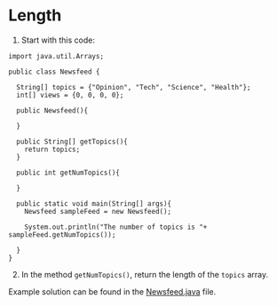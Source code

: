 # Length

1. Start with this code:

```
import java.util.Arrays;

public class Newsfeed {
  
  String[] topics = {"Opinion", "Tech", "Science", "Health"};
  int[] views = {0, 0, 0, 0};
  
  public Newsfeed(){

  }
    
  public String[] getTopics(){
    return topics;
  }
  
  public int getNumTopics(){
    
  }
  
  public static void main(String[] args){
    Newsfeed sampleFeed = new Newsfeed();
    
    System.out.println("The number of topics is "+ sampleFeed.getNumTopics());
   
  }
}

```

2. In the method ```getNumTopics()```, return the length of the ```topics``` array.

Example solution can be found in the [Newsfeed.java](https://github.com/upliftdev/Foundations/blob/main/Foundations/5.Arrays/Array_Length/src/main/java/com/examples/arrays/Newsfeed.java) file.